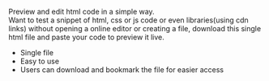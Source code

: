 Preview and edit html code in a simple way.
<br>
Want to test a snippet of html, css or js code or even libraries(using cdn links) without opening a online editor or creating a file, download this single html file and paste your code to preview it live.
<br>
- Single file
- Easy to use
- Users can download and bookmark the file for easier access